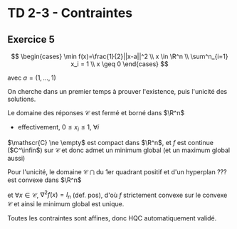 # TD 2-3 - Contraintes

## Exercice 5

$$
\begin{cases}
    \min f(x)=\frac{1}{2}||x-a||^2 \\
    x \in \R^n \\
    \sum^n_{i=1} x_i = 1 \\
    x \geq 0
\end{cases}
$$

avec $a = (1,...,1)$

On cherche dans un premier temps à prouver l'existence, puis l'unicité des solutions.

Le domaine des réponses $\mathscr{C}$ est fermé et borné dans $\R^n$

- effectivement, $0 \leq x_i \leq 1$, $\forall i$

$\mathscr{C} \ne \empty$ est compact dans $\R^n$, et $f$ est continue ($C^\infin$) sur $\mathscr{C}$ et donc admet un minimum global (et un maximum global aussi)

Pour l'unicité, le domaine $\mathscr{C}$ $\bigcap$ du 1er quadrant positif et d'un hyperplan ??? est convexe dans $\R^n$

et $\forall x \in \mathscr{C}$, $\nabla^2 f(x) = I_n$ (def. pos), d'où $f$ strictement convexe sur le convexe $\mathscr{C}$ et ainsi le minimum global est unique.

Toutes les contraintes sont affines, donc HQC automatiquement validé.

> 
